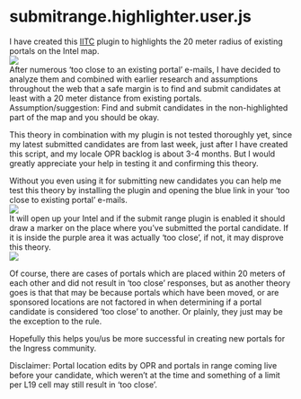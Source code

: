 # submitrange.highlighter.user.js
I have created this <a href="https://iitc.me/">IITC</a> plugin to highlights the 20 meter radius of existing portals on the Intel map.<br/>
<img src="https://github.com/Wintervorst/iitc/raw/master/plugins/submitrange/assets/20meterradius.png" /><br/>
After numerous ‘too close to an existing portal’ e-mails, I have decided to analyze them and combined with earlier research and assumptions throughout the web that a safe margin is to find and submit candidates at least with a 20 meter distance from existing portals.
Assumption/suggestion: Find and submit candidates in the non-highlighted part of the map and you should be okay.

This theory in combination with my plugin is not tested thoroughly yet, since my latest submitted candidates are from last week, just after I have created this script, and my locale OPR backlog is about 3-4 months. But I would greatly appreciate your help in testing it and confirming this theory.

Without you even using it for submitting new candidates you can help me test this theory by installing the plugin and opening the blue link in your ‘too close to existing portal’ e-mails.<br/>
<img src="https://github.com/Wintervorst/iitc/raw/master/plugins/submitrange/assets/tooclosemaillink.png" /><br/>
It will open up your Intel and if the submit range plugin is enabled it should draw a marker on the place where you’ve submitted the portal candidate. If it is inside the purple area it was actually ‘too close’, if not, it may disprove this theory.
<br/>
<img src="https://github.com/Wintervorst/iitc/raw/master/plugins/submitrange/assets/tooclosemarker.png" /><br/>

Of course, there are cases of portals which are placed within 20 meters of each other and did not result in ‘too close’ responses, but as another theory goes is that that may be because portals which have been moved, or are sponsored locations are not factored in when determining if a portal candidate is considered ‘too close’ to another. Or plainly, they just may be the exception to the rule.

Hopefully this helps you/us be more successful in creating new portals for the Ingress community.

Disclaimer: Portal location edits by OPR and portals in range coming live before your candidate, which weren’t at the time and something of a limit per L19 cell may still result in ‘too close’.

